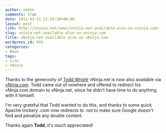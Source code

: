 ```yaml
---
author: cmohn
comments: true
date: 2011-03-21 21:34:58+00:00
layout: post
link: http://vninja.net/news/vninja-net-available-also-on-vninja-com/
slug: vninja-net-available-also-on-vninja-com
title: vNinja.net available also on vNinja.com
wordpress_id: 993
categories:
- News
tags:
- site
- vNinja
---
```


Thanks to the generosity of [Todd Wright](http://twitter.com/toddw) vNinja.net is now also available via [vNinja.com](http://vninja.com). Todd came out of nowhere and offered to redirect his vNinja.com domain to vNinja.net, since he didn't have time to do anything with it himself.

I'm very grateful that Todd wanted to do this, and thanks to some quick Apache trickery _.com_ now redirects to _.net_ to make sure Google doesn't find and penalize any double content.

Thanks again **Todd**, it's much appreciated!
